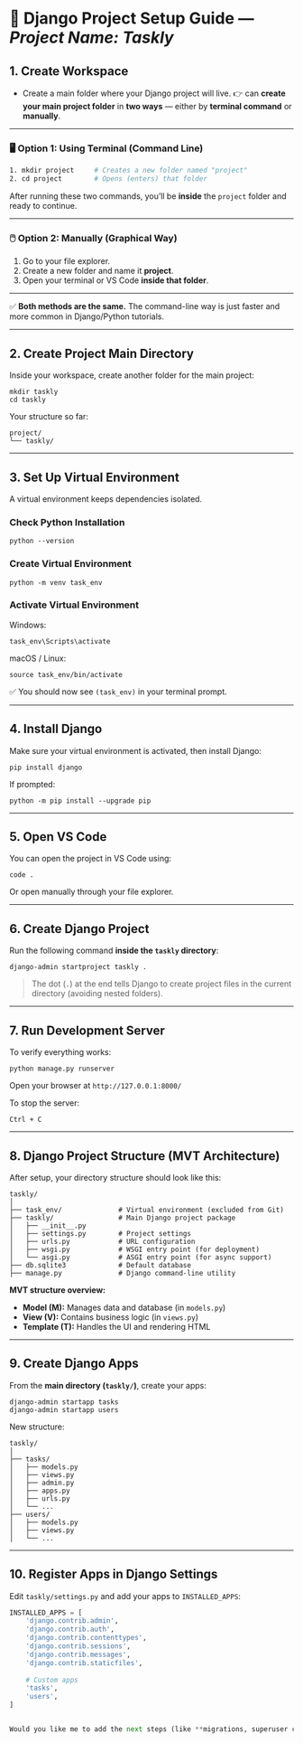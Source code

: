 # 🐍 Django Project Setup Guide — *Project Name: Taskly*

## 1. Create Workspace

* Create a main folder where your Django project will live.
👉 can **create your main project folder** in **two ways** — either by **terminal command** or **manually**.
---
### 🖥️ Option 1: Using Terminal (Command Line)

```bash
1. mkdir project     # Creates a new folder named "project"
2. cd project        # Opens (enters) that folder
```
After running these two commands, you’ll be **inside** the `project` folder and ready to continue.

---
### 🖱️ Option 2: Manually (Graphical Way)

1. Go to your file explorer.
2. Create a new folder and name it **project**.
3. Open your terminal or VS Code **inside that folder**.

---

✅ **Both methods are the same.**
The command-line way is just faster and more common in Django/Python tutorials.

---

## 2. Create Project Main Directory

Inside your workspace, create another folder for the main project:

```
mkdir taskly
cd taskly
```

Your structure so far:

```
project/
└── taskly/
```
---

## 3. Set Up Virtual Environment

A virtual environment keeps dependencies isolated.

### Check Python Installation

```
python --version
```

### Create Virtual Environment

```
python -m venv task_env
```

### Activate Virtual Environment

Windows:

```
task_env\Scripts\activate
```

macOS / Linux:

```
source task_env/bin/activate
```

✅ You should now see `(task_env)` in your terminal prompt.

---

## 4. Install Django

Make sure your virtual environment is activated, then install Django:

```
pip install django
```

If prompted:

```
python -m pip install --upgrade pip
```

---

## 5. Open VS Code

You can open the project in VS Code using:

```
code .
```

Or open manually through your file explorer.

---

## 6. Create Django Project

Run the following command **inside the `taskly` directory**:

```
django-admin startproject taskly .
```

> The dot (`.`) at the end tells Django to create project files in the current directory (avoiding nested folders).

---

## 7. Run Development Server

To verify everything works:

```
python manage.py runserver
```

Open your browser at `http://127.0.0.1:8000/`

To stop the server:

```
Ctrl + C
```

---

## 8. Django Project Structure (MVT Architecture)

After setup, your directory structure should look like this:

```
taskly/
│
├── task_env/              # Virtual environment (excluded from Git)
├── taskly/                # Main Django project package
│   ├── __init__.py
│   ├── settings.py        # Project settings
│   ├── urls.py            # URL configuration
│   ├── wsgi.py            # WSGI entry point (for deployment)
│   └── asgi.py            # ASGI entry point (for async support)
├── db.sqlite3             # Default database
├── manage.py              # Django command-line utility
```

**MVT structure overview:**

* **Model (M):** Manages data and database (in `models.py`)
* **View (V):** Contains business logic (in `views.py`)
* **Template (T):** Handles the UI and rendering HTML

---

## 9. Create Django Apps

From the **main directory (`taskly/`)**, create your apps:

```
django-admin startapp tasks
django-admin startapp users
```

New structure:

```
taskly/
│
├── tasks/
│   ├── models.py
│   ├── views.py
│   ├── admin.py
│   ├── apps.py
│   ├── urls.py
│   └── ...
├── users/
│   ├── models.py
│   ├── views.py
│   └── ...
```

---

## 10. Register Apps in Django Settings

Edit `taskly/settings.py` and add your apps to `INSTALLED_APPS`:

```python
INSTALLED_APPS = [
    'django.contrib.admin',
    'django.contrib.auth',
    'django.contrib.contenttypes',
    'django.contrib.sessions',
    'django.contrib.messages',
    'django.contrib.staticfiles',
    
    # Custom apps
    'tasks',
    'users',
]


Would you like me to add the next steps (like **migrations, superuser creation, and URL routing setup**)? That would complete the initial configuration.
